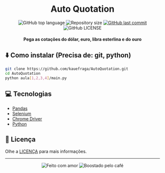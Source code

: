 <h1 align='center'>Auto Quotation</h1>

<p align='center'>
  <img
    alt='GitHub top language'
    src='https://img.shields.io/github/languages/top/kauefraga/AutoQuotation.svg'
  />
  <img
    alt='Repository size'
    src='https://img.shields.io/github/repo-size/kauefraga/AutoQuotation.svg'
  />
  <a href='https://github.com/kauefraga/AutoQuotation/commits/main'>
    <img
      alt='GitHub last commit'
      src='https://img.shields.io/github/last-commit/kauefraga/AutoQuotation.svg'
    />
  </a>
  <img
    alt='GitHub LICENSE'
    src='https://img.shields.io/github/license/kauefraga/AutoQuotation.svg'
  />
</p>

<h4 align='center'>Pega as cotações do dólar, euro, libra esterlina e do ouro</h4>

## ⬇️ Como instalar (Precisa de: git, python)

```bash
git clone https://github.com/kauefraga/AutoQuotation.git
cd AutoQuotation
python aula[1,2,3,4]/main.py
```

## 💻 Tecnologias

- [Pandas](https://pandas.pydata.org/docs/getting_started/index.html)
- [Selenium](https://www.selenium.dev/documentation/webdriver/getting_started/)
- [Chrome Driver](https://chromedriver.chromium.org/getting-started)
- [Python](https://www.python.org)

## 📝 Licença

Olhe a [LICENÇA](https://github.com/kauefraga/AutoQuotation/blob/main/LICENSE) para mais informações.

---

<div align='center' display='flex'>
  <img alt='Feito com amor' src='https://ForTheBadge.com/images/badges/built-with-love.svg' />
  <img alt='Boostado pelo café' src='https://forthebadge.com/images/badges/powered-by-coffee.svg' />
</div>
